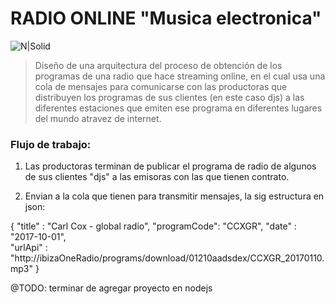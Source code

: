 # RADIO ONLINE "Musica electronica"

![N|Solid](http://damiancipolat.com/webFiles/radio.png)

> Diseño de una arquitectura del proceso de obtención de los programas de una radio que hace streaming online, en el cual usa una cola de mensajes para comunicarse con las productoras que distribuyen los programas de sus clientes (en este caso djs) a las diferentes estaciones que emiten ese programa en diferentes lugares del mundo atravez de internet.

### Flujo de trabajo:
1) Las productoras terminan de publicar el programa de radio de algunos de sus clientes "djs" a las emisoras con las que tienen contrato.

2) Envian a la cola que tienen para transmitir mensajes, la sig estructura en json:

{
  "title"      : "Carl Cox - global radio",
  "programCode": "CCXGR",
  "date"       : "2017-10-01",  
  "urlApi"     : "http://ibizaOneRadio/programs/download/01210aadsdex/CCXGR_20170110.mp3"
}

@TODO: terminar de agregar proyecto en nodejs

